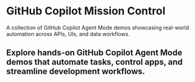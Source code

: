 # GitHub Copilot Mission Control
A collection of GitHub Copilot Agent Mode demos showcasing real-world automation across APIs, UIs, and data workflows.

## Explore hands-on GitHub Copilot Agent Mode demos that automate tasks, control apps, and streamline development workflows.
